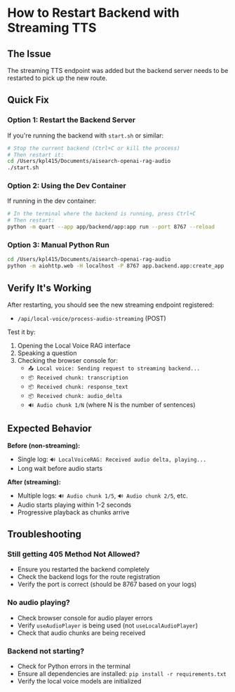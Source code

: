 # How to Restart Backend with Streaming TTS

## The Issue
The streaming TTS endpoint was added but the backend server needs to be restarted to pick up the new route.

## Quick Fix

### Option 1: Restart the Backend Server
If you're running the backend with `start.sh` or similar:

```bash
# Stop the current backend (Ctrl+C or kill the process)
# Then restart it:
cd /Users/kpl415/Documents/aisearch-openai-rag-audio
./start.sh
```

### Option 2: Using the Dev Container
If running in the dev container:

```bash
# In the terminal where the backend is running, press Ctrl+C
# Then restart:
python -m quart --app app/backend/app:app run --port 8767 --reload
```

### Option 3: Manual Python Run
```bash
cd /Users/kpl415/Documents/aisearch-openai-rag-audio
python -m aiohttp.web -H localhost -P 8767 app.backend.app:create_app
```

## Verify It's Working

After restarting, you should see the new streaming endpoint registered:
- `/api/local-voice/process-audio-streaming` (POST)

Test it by:
1. Opening the Local Voice RAG interface
2. Speaking a question
3. Checking the browser console for:
   - `📤 Local voice: Sending request to streaming backend...`
   - `📦 Received chunk: transcription`
   - `📦 Received chunk: response_text`
   - `📦 Received chunk: audio_delta`
   - `🔊 Audio chunk 1/N` (where N is the number of sentences)

## Expected Behavior

**Before (non-streaming):**
- Single log: `🔊 LocalVoiceRAG: Received audio delta, playing...`
- Long wait before audio starts

**After (streaming):**
- Multiple logs: `🔊 Audio chunk 1/5`, `🔊 Audio chunk 2/5`, etc.
- Audio starts playing within 1-2 seconds
- Progressive playback as chunks arrive

## Troubleshooting

### Still getting 405 Method Not Allowed?
- Ensure you restarted the backend completely
- Check the backend logs for the route registration
- Verify the port is correct (should be 8767 based on your logs)

### No audio playing?
- Check browser console for audio player errors
- Verify `useAudioPlayer` is being used (not `useLocalAudioPlayer`)
- Check that audio chunks are being received

### Backend not starting?
- Check for Python errors in the terminal
- Ensure all dependencies are installed: `pip install -r requirements.txt`
- Verify the local voice models are initialized
